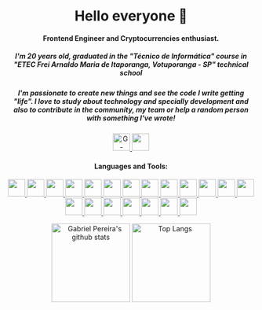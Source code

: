 <h1 align="center">Hello everyone 👋</h1>
<h4 align="center">Frontend Engineer and Cryptocurrencies enthusiast.</h4>
<h5 align="center">
  I'm 20 years old, graduated in the "Técnico de Informática" course in "ETEC Frei Arnaldo Maria de Itaporanga, Votuporanga - SP" technical school
</h5>
<h5 align="center">
  I'm passionate to create new things and see the code I write getting "life". I love to study about technology and specially development and also to contribute in the community, my team or help a random person with something I've wrote!
</h5>

<p align="center">
  <a href="mailto:ggonpereira@gmail.com" target="_blank">
    <img
      src="https://img.shields.io/badge/gmail-D14836?&style=for-the-badge&logo=gmail&logoColor=white"
      alt="G-mail"
      height="35"
    />
  </a>
  <a
    href="https://www.linkedin.com/in/gabriel-gonçalves-pereira/"
    target="_blank"
  >
    <img
      src="https://img.shields.io/badge/linkedin-%230077B5.svg?&style=for-the-badge&logo=linkedin&logoColor=white"
      height="35"
    />
  </a>
</p>

<h4 align="center">Languages and Tools:</h4>

<p align="center">
    <a href="https://getbootstrap.com" target="_blank">
        <img src="https://img.shields.io/badge/bootstrap-%23563D7C.svg?style=for-the-badge&logo=bootstrap&logoColor=white" height="35" />
    </a>
    <a href="https://tailwindcss.com/" target="_blank">
        <img height="35" src="https://img.shields.io/static/v1?style=for-the-badge&message=Tailwind+CSS&color=222222&logo=Tailwind+CSS&logoColor=06B6D4&label=">
    </a>
    <a href="https://storybook.js.org/" target="_blank">
        <img height="35" src="https://img.shields.io/static/v1?style=for-the-badge&message=Storybook&color=FF4785&logo=Storybook&logoColor=FFFFFF&label=">
    </a>
    <a href="https://pt-br.reactjs.org/" target="_blank">
        <img height="35" src="https://img.shields.io/static/v1?style=for-the-badge&message=React&color=222222&logo=React&logoColor=61DAFB&label=">
    </a>
    <a href="https://react-hook-form.com/" target="_blank">
        <img height="35" src="https://img.shields.io/static/v1?style=for-the-badge&message=React+Hook+Form&color=EC5990&logo=React+Hook+Form&logoColor=FFFFFF&label=">
    </a>
    <a href="https://styled-components.com/" target="_blank">
        <img height="35" src="https://img.shields.io/badge/styled components-DB7093?style=for-the-badge&logo=styled-components&logoColor=white">
    </a>
    <a href="https://www.w3schools.com/css/" target="_blank">
        <img height="35" src="https://img.shields.io/badge/css3-%231572B6.svg?style=for-the-badge&logo=css3&logoColor=white">
    </a>
    <a href="https://git-scm.com/" target="_blank">
        <img height="35" src="https://img.shields.io/badge/Git-F05032?style=for-the-badge&logo=git&logoColor=white">
    </a>
    <a href="https://www.w3.org/html/" target="_blank">
        <img height="35" src="https://img.shields.io/badge/HTML5-E34F26?style=for-the-badge&logo=html5&logoColor=white">
    </a>
    <a href="https://sass-lang.com/" target="_blank">
        <img height="35" src="https://img.shields.io/badge/Sass-CC6699?style=for-the-badge&logo=sass&logoColor=white">
    </a>
    <a href="https://developer.mozilla.org/en-US/docs/Web/JavaScript" target="_blank">
        <img height="35" src="https://img.shields.io/badge/javascript-%23323330.svg?style=for-the-badge&logo=javascript&logoColor=%23F7DF1E">
    </a>
    <a href="https://www.typescriptlang.org/" target="_blank">
        <img height="35" src="https://img.shields.io/badge/typescript-%23007ACC.svg?style=for-the-badge&logo=typescript&logoColor=white">
    </a>
    <a href="https://jestjs.io/" target="_blank">
        <img src="https://img.shields.io/badge/-jest-%23C21325?style=for-the-badge&logo=jest&logoColor=white" height="35" />
    </a>
    <a href="https://testing-library.com/" target="_blank">
        <img src="https://img.shields.io/badge/-Testing Library-%23E33332?style=for-the-badge&logo=testing-library&logoColor=white" height="35" />
    </a>
    <a href="https://www.linux.org/" target="_blank">
        <img src="https://img.shields.io/badge/Linux-FCC624?style=for-the-badge&logo=linux&logoColor=black" height="35" />
    </a>
    <a href="https://pt.wikipedia.org/wiki/Microsoft_Windows" target="_blank">
        <img src="https://img.shields.io/badge/windows-00aeef?style=for-the-badge&logo=windows&logoColor=white" height="35" />
    </a>
    <a href="https://br.wordpress.org/" target="_blank">
        <img src="https://img.shields.io/badge/WordPress-%23117AC9.svg?style=for-the-badge&logo=WordPress&logoColor=white" height="35" />
    </a>
    <a href="https://www.json.org/json-en.html">
        <img height="35" src="https://img.shields.io/badge/json-5E5C5C?style=for-the-badge&logo=json&logoColor=white">
    </a>
    <a href="https://mui.com/">
        <img height="35" src="https://img.shields.io/badge/MUI-%230081CB.svg?style=for-the-badge&logo=mui&logoColor=white">
    </a>
    <a href="https://nextjs.org/">
        <img height="35" src="https://img.shields.io/badge/Next-black?style=for-the-badge&logo=next.js&logoColor=white">
    </a>
</p>

<p align="center">
  <img
    height="160em"
    alt="Gabriel Pereira's github stats"
    src="https://github-readme-stats.vercel.app/api?username=ggonpereira&count_private=true&theme=dracula&hide=issues,contribs/"
  />
  <img
    height="160em"
    alt="Top Langs"
    src="https://github-readme-stats.vercel.app/api/top-langs/?username=ggonpereira&layout=compact&langs_count=6&theme=dracula"
  />
</p>
